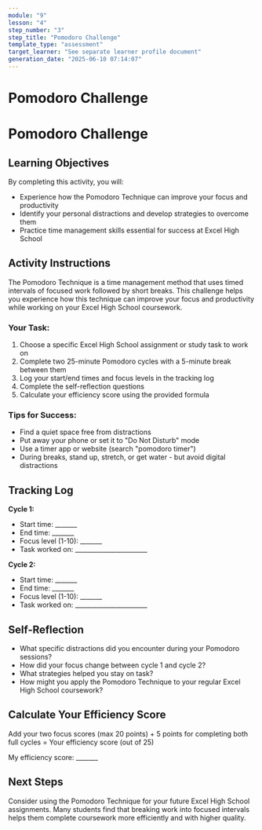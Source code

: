 ```yaml
---
module: "9"
lesson: "4"
step_number: "3"
step_title: "Pomodoro Challenge"
template_type: "assessment"
target_learner: "See separate learner profile document"
generation_date: "2025-06-10 07:14:07"
---
```


# Pomodoro Challenge

# Pomodoro Challenge

## Learning Objectives
By completing this activity, you will:
- Experience how the Pomodoro Technique can improve your focus and productivity
- Identify your personal distractions and develop strategies to overcome them
- Practice time management skills essential for success at Excel High School

## Activity Instructions

The Pomodoro Technique is a time management method that uses timed intervals of focused work followed by short breaks. This challenge helps you experience how this technique can improve your focus and productivity while working on your Excel High School coursework.

### Your Task:
1. Choose a specific Excel High School assignment or study task to work on
2. Complete two 25-minute Pomodoro cycles with a 5-minute break between them
3. Log your start/end times and focus levels in the tracking log
4. Complete the self-reflection questions
5. Calculate your efficiency score using the provided formula

### Tips for Success:
- Find a quiet space free from distractions
- Put away your phone or set it to "Do Not Disturb" mode
- Use a timer app or website (search "pomodoro timer")
- During breaks, stand up, stretch, or get water - but avoid digital distractions

## Tracking Log

**Cycle 1:**
- Start time: _______
- End time: _______
- Focus level (1-10): _______
- Task worked on: _______________________

**Cycle 2:**
- Start time: _______
- End time: _______
- Focus level (1-10): _______
- Task worked on: _______________________

## Self-Reflection
- What specific distractions did you encounter during your Pomodoro sessions?
- How did your focus change between cycle 1 and cycle 2?
- What strategies helped you stay on task?
- How might you apply the Pomodoro Technique to your regular Excel High School coursework?

## Calculate Your Efficiency Score
Add your two focus scores (max 20 points) + 5 points for completing both full cycles = Your efficiency score (out of 25)

My efficiency score: _______

## Next Steps
Consider using the Pomodoro Technique for your future Excel High School assignments. Many students find that breaking work into focused intervals helps them complete coursework more efficiently and with higher quality.